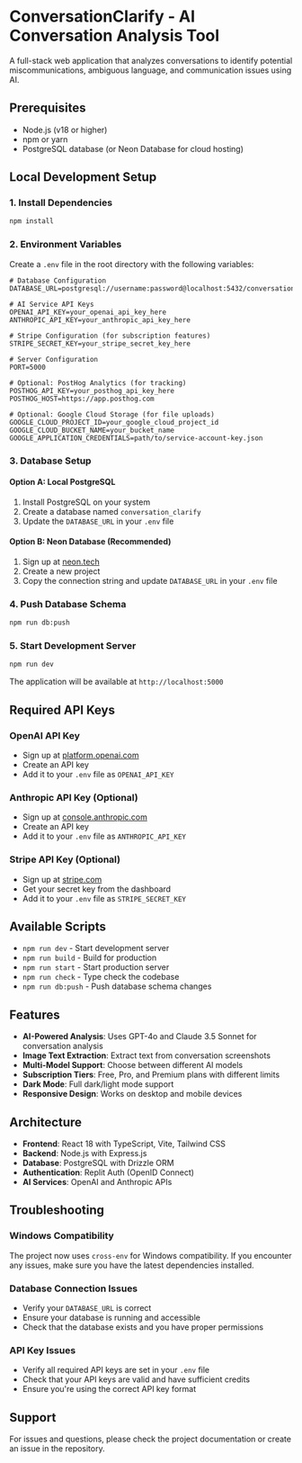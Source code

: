 # ConversationClarify - AI Conversation Analysis Tool

A full-stack web application that analyzes conversations to identify potential miscommunications, ambiguous language, and communication issues using AI.

## Prerequisites

- Node.js (v18 or higher)
- npm or yarn
- PostgreSQL database (or Neon Database for cloud hosting)

## Local Development Setup

### 1. Install Dependencies

```bash
npm install
```

### 2. Environment Variables

Create a `.env` file in the root directory with the following variables:

```env
# Database Configuration
DATABASE_URL=postgresql://username:password@localhost:5432/conversation_clarify

# AI Service API Keys
OPENAI_API_KEY=your_openai_api_key_here
ANTHROPIC_API_KEY=your_anthropic_api_key_here

# Stripe Configuration (for subscription features)
STRIPE_SECRET_KEY=your_stripe_secret_key_here

# Server Configuration
PORT=5000

# Optional: PostHog Analytics (for tracking)
POSTHOG_API_KEY=your_posthog_api_key_here
POSTHOG_HOST=https://app.posthog.com

# Optional: Google Cloud Storage (for file uploads)
GOOGLE_CLOUD_PROJECT_ID=your_google_cloud_project_id
GOOGLE_CLOUD_BUCKET_NAME=your_bucket_name
GOOGLE_APPLICATION_CREDENTIALS=path/to/service-account-key.json
```

### 3. Database Setup

#### Option A: Local PostgreSQL
1. Install PostgreSQL on your system
2. Create a database named `conversation_clarify`
3. Update the `DATABASE_URL` in your `.env` file

#### Option B: Neon Database (Recommended)
1. Sign up at [neon.tech](https://neon.tech)
2. Create a new project
3. Copy the connection string and update `DATABASE_URL` in your `.env` file

### 4. Push Database Schema

```bash
npm run db:push
```

### 5. Start Development Server

```bash
npm run dev
```

The application will be available at `http://localhost:5000`

## Required API Keys

### OpenAI API Key
- Sign up at [platform.openai.com](https://platform.openai.com)
- Create an API key
- Add it to your `.env` file as `OPENAI_API_KEY`

### Anthropic API Key (Optional)
- Sign up at [console.anthropic.com](https://console.anthropic.com)
- Create an API key
- Add it to your `.env` file as `ANTHROPIC_API_KEY`

### Stripe API Key (Optional)
- Sign up at [stripe.com](https://stripe.com)
- Get your secret key from the dashboard
- Add it to your `.env` file as `STRIPE_SECRET_KEY`

## Available Scripts

- `npm run dev` - Start development server
- `npm run build` - Build for production
- `npm run start` - Start production server
- `npm run check` - Type check the codebase
- `npm run db:push` - Push database schema changes

## Features

- **AI-Powered Analysis**: Uses GPT-4o and Claude 3.5 Sonnet for conversation analysis
- **Image Text Extraction**: Extract text from conversation screenshots
- **Multi-Model Support**: Choose between different AI models
- **Subscription Tiers**: Free, Pro, and Premium plans with different limits
- **Dark Mode**: Full dark/light mode support
- **Responsive Design**: Works on desktop and mobile devices

## Architecture

- **Frontend**: React 18 with TypeScript, Vite, Tailwind CSS
- **Backend**: Node.js with Express.js
- **Database**: PostgreSQL with Drizzle ORM
- **Authentication**: Replit Auth (OpenID Connect)
- **AI Services**: OpenAI and Anthropic APIs

## Troubleshooting

### Windows Compatibility
The project now uses `cross-env` for Windows compatibility. If you encounter any issues, make sure you have the latest dependencies installed.

### Database Connection Issues
- Verify your `DATABASE_URL` is correct
- Ensure your database is running and accessible
- Check that the database exists and you have proper permissions

### API Key Issues
- Verify all required API keys are set in your `.env` file
- Check that your API keys are valid and have sufficient credits
- Ensure you're using the correct API key format

## Support

For issues and questions, please check the project documentation or create an issue in the repository.
